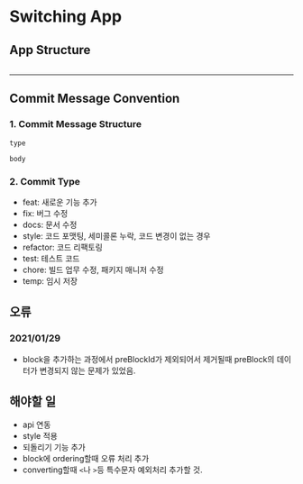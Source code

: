 # Switching App

## App Structure
```
```
---


## Commit Message Convention

### 1. Commit Message Structure
```
type

body
```


### 2. Commit Type
+ feat: 새로운 기능 추가
+ fix: 버그 수정
+ docs: 문서 수정
+ style: 코드 포맷팅, 세미콜론 누락, 코드 변경이 없는 경우
+ refactor: 코드 리팩토링
+ test: 테스트 코드
+ chore: 빌드 업무 수정, 패키지 매니저 수정
+ temp: 임시 저장 

## 오류 
### 2021/01/29
 - block을 추가하는 과정에서 preBlockId가 제외되어서 제거될때 preBlock의 데이터가 변경되지 않는 문제가 있었음.

## 해야할 일
* api 연동
* style 적용
* 되돌리기 기능 추가
* block에 ordering할때 오류 처리 추가
* converting할때 `<`나 `>`등 특수문자 예외처리 추가할 것.